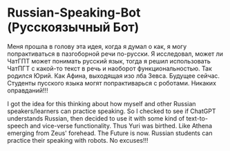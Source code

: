# Russian-Speaking-Bot (Русскоязычный Бот)
Меня прошла в голову эта идея, когда я думал о как, я могу попрактиваться в пазгоборной речи по-русски. Я исследовал, может ли ЧатГПТ может понимать русский язык, тогда я решил использовать ЧатПГТ с какой-то текст в речь и наоборот функциональностью.
Так родился Юрий. Как Афина, выходящая изо лба Зевса. Будущее сейчас. Студенты пусского языка могят попрактиварься с роботами. Никаких оправданий!!! 

I got the idea for this thinking about how myself and other Russian speakers/learners can practice speaking. So I checked to see if ChatGPT understands Russian, then decided to use it with some kind of text-to-speech and vice-verse functionality. Thus Yuri was birthed. Like Athena emerging from Zeus' forehead. The Future is now. Russian students can practice their speaking with robots. No excuses!!!
